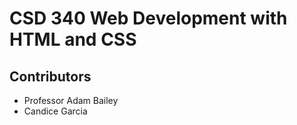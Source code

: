 # CSD 340 Web Development with HTML and CSS
## Contributors
- Professor Adam Bailey
- Candice Garcia

